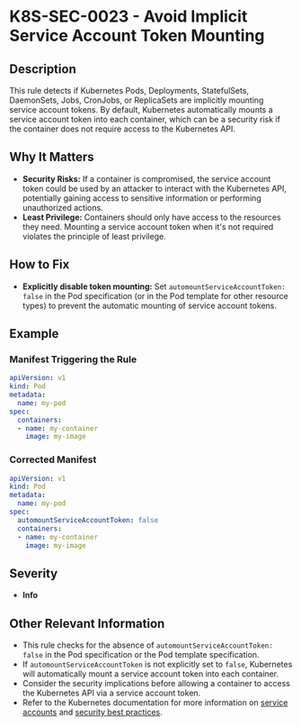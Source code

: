 # K8S-SEC-0023 - Avoid Implicit Service Account Token Mounting

## Description

This rule detects if Kubernetes Pods, Deployments, StatefulSets, DaemonSets, Jobs, CronJobs, or ReplicaSets are implicitly mounting service account tokens. By default, Kubernetes automatically mounts a service account token into each container, which can be a security risk if the container does not require access to the Kubernetes API.

## Why It Matters

-   **Security Risks:** If a container is compromised, the service account token could be used by an attacker to interact with the Kubernetes API, potentially gaining access to sensitive information or performing unauthorized actions.
-   **Least Privilege:** Containers should only have access to the resources they need. Mounting a service account token when it's not required violates the principle of least privilege.

## How to Fix

-   **Explicitly disable token mounting:** Set `automountServiceAccountToken: false` in the Pod specification (or in the Pod template for other resource types) to prevent the automatic mounting of service account tokens.

## Example

### Manifest Triggering the Rule

```yaml
apiVersion: v1
kind: Pod
metadata:
  name: my-pod
spec:
  containers:
  - name: my-container
    image: my-image
```

### Corrected Manifest

```yaml
apiVersion: v1
kind: Pod
metadata:
  name: my-pod
spec:
  automountServiceAccountToken: false
  containers:
  - name: my-container
    image: my-image
```

## Severity

  - **Info**

## Other Relevant Information

-   This rule checks for the absence of `automountServiceAccountToken: false` in the Pod specification or the Pod template specification.
-   If `automountServiceAccountToken` is not explicitly set to `false`, Kubernetes will automatically mount a service account token into each container.
-   Consider the security implications before allowing a container to access the Kubernetes API via a service account token.
-   Refer to the Kubernetes documentation for more information on [service accounts](https://kubernetes.io/docs/tasks/configure-pod-container/configure-service-account/) and [security best practices](https://kubernetes.io/docs/concepts/security/security-best-practices/).
